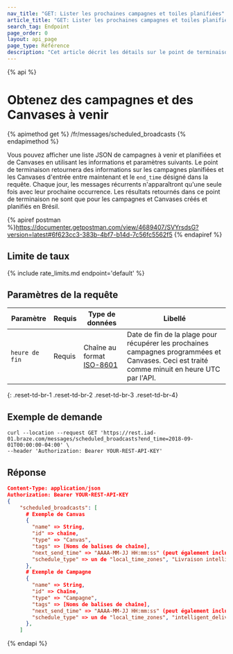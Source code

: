 ```yaml
---
nav_title: "GET: Lister les prochaines campagnes et toiles planifiées"
article_title: "GET: Lister les prochaines campagnes et toiles planifiées"
search_tag: Endpoint
page_order: 0
layout: api_page
page_type: Référence
description: "Cet article décrit les détails sur le point de terminaison Get Scheduled Messages Braze."
---
```


{% api %}
# Obtenez des campagnes et des Canvases à venir
{% apimethod get %}
/fr/messages/scheduled_broadcasts
{% endapimethod %}

Vous pouvez afficher une liste JSON de campagnes à venir et planifiées et de Canvases en utilisant les informations et paramètres suivants. Le point de terminaison retournera des informations sur les campagnes planifiées et les Canvases d'entrée entre maintenant et le `end_time` désigné dans la requête. Chaque jour, les messages récurrents n'apparaîtront qu'une seule fois avec leur prochaine occurrence. Les résultats retournés dans ce point de terminaison ne sont que pour les campagnes et Canvases créés et planifiés en Brésil.

{% apiref postman %}https://documenter.getpostman.com/view/4689407/SVYrsdsG?version=latest#6f623cc3-383b-4bf7-b14d-7c56fc5562f5 {% endapiref %}

## Limite de taux

{% include rate_limits.md endpoint='default' %}

## Paramètres de la requête

| Paramètre      | Requis | Type de données                                                     | Libellé                                                                                                                                       |
| -------------- | ------ | ------------------------------------------------------------------- | --------------------------------------------------------------------------------------------------------------------------------------------- |
| `heure de fin` | Requis | Chaîne au format [ISO-8601](https://en.wikipedia.org/wiki/ISO_8601) | Date de fin de la plage pour récupérer les prochaines campagnes programmées et Canvases. Ceci est traité comme minuit en heure UTC par l'API. |
{: .reset-td-br-1 .reset-td-br-2 .reset-td-br-3  .reset-td-br-4}

## Exemple de demande
```
curl --location --request GET 'https://rest.iad-01.braze.com/messages/scheduled_broadcasts?end_time=2018-09-01T00:00:00-04:00' \
--header 'Authorization: Bearer YOUR-REST-API-KEY'
```

## Réponse

```json
Content-Type: application/json
Authorization: Bearer YOUR-REST-API-KEY
{
    "scheduled_broadcasts": [
      # Exemple de Canvas
      {
        "name" => String,
        "id" => chaîne,
        "type" => "Canvas",
        "tags" => [Noms de balises de chaîne],
        "next_send_time" => "AAAA-MM-JJ HH:mm:ss" (peut également inclure le fuseau horaire si pas local/intelligent de livraison)
        "schedule_type" => un de "local_time_zones", "Livraison intelligente", ou le nom du fuseau horaire de votre entreprise
      },
      # Exemple de Campagne
      {
        "name" => String,
        "id" => Chaîne,
        "type" => "Campagne",
        "tags" => [Noms de balises de chaîne],
        "next_send_time" => "AAAA-MM-JJ HH:mm:ss" (peut également inclure le fuseau horaire si pas local/intelligent delivery)
        "schedule_type" => un de "local_time_zones", "intelligent_delivery", ou le nom du fuseau horaire de votre entreprise
      },
    ]

```

{% endapi %}
